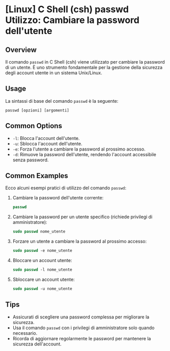 # [Linux] C Shell (csh) passwd Utilizzo: Cambiare la password dell'utente

## Overview
Il comando `passwd` in C Shell (csh) viene utilizzato per cambiare la password di un utente. È uno strumento fondamentale per la gestione della sicurezza degli account utente in un sistema Unix/Linux.

## Usage
La sintassi di base del comando `passwd` è la seguente:

```
passwd [opzioni] [argomenti]
```

## Common Options
- `-l`: Blocca l'account dell'utente.
- `-u`: Sblocca l'account dell'utente.
- `-e`: Forza l'utente a cambiare la password al prossimo accesso.
- `-d`: Rimuove la password dell'utente, rendendo l'account accessibile senza password.

## Common Examples
Ecco alcuni esempi pratici di utilizzo del comando `passwd`:

1. Cambiare la password dell'utente corrente:
   ```csh
   passwd
   ```

2. Cambiare la password per un utente specifico (richiede privilegi di amministratore):
   ```csh
   sudo passwd nome_utente
   ```

3. Forzare un utente a cambiare la password al prossimo accesso:
   ```csh
   sudo passwd -e nome_utente
   ```

4. Bloccare un account utente:
   ```csh
   sudo passwd -l nome_utente
   ```

5. Sbloccare un account utente:
   ```csh
   sudo passwd -u nome_utente
   ```

## Tips
- Assicurati di scegliere una password complessa per migliorare la sicurezza.
- Usa il comando `passwd` con i privilegi di amministratore solo quando necessario.
- Ricorda di aggiornare regolarmente le password per mantenere la sicurezza dell'account.